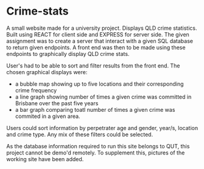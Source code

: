 # Crime-stats
A small website made for a university project. Displays QLD crime statistics.
Built using REACT for client side and EXPRESS for server side. The given assignment
was to create a server that interact with a given SQL database to return given endpoints.
A front end was then to be made using these endpoints to graphically display QLD crime stats.

User's had to be able to sort and filter results from the front end. The chosen 
graphical displays were:
- a bubble map showing up to five locations and their corresponding crime frequency
- a line graph showing number of times a given crime was committed in Brisbane over the past five years
- a bar graph comparing toatl number of times a given crime was commited in a given area.

Users could sort information by perpetrater age and gender, year/s, location and crime type. Any mix of these filters could be selected.

As the database information required to run this site belongs to QUT, this project cannot be demo'd remotely.
To supplement this, pictures of the working site have been added.
